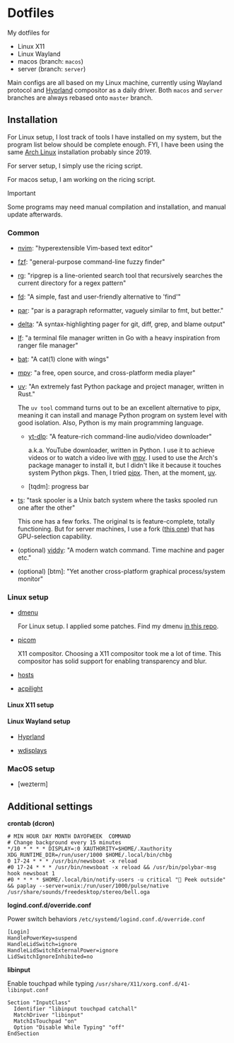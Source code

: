 # Dotfiles
My dotfiles for
* Linux X11
* Linux Wayland
* macos (branch: `macos`)
* server (branch: `server`)

Main configs are all based on my Linux machine, currently using Wayland protocol and
[Hyprland] compositor as a daily driver. Both `macos` and `server` branches are always
rebased onto `master` branch.


## Installation
For Linux setup, I lost track of tools I have installed on my system, but the program
list below should be complete enough. FYI, I have been using the same [Arch Linux]
installation probably since 2019.

For server setup, I simply use the ricing script.

For macos setup, I am working on the ricing script.

> [!IMPORTANT]
> Some programs may need manual compilation and installation, and manual update
> afterwards.

### Common
- [nvim]: "hyperextensible Vim-based text editor"

- [fzf]: "general-purpose command-line fuzzy finder"

- [rg]: "ripgrep is a line-oriented search tool that recursively searches the current directory for a regex pattern"

- [fd]: "A simple, fast and user-friendly alternative to 'find'"

- [par]: "par is a paragraph reformatter, vaguely similar to fmt, but better."

- [delta]: "A syntax-highlighting pager for git, diff, grep, and blame output"

- [lf]: "a terminal file manager written in Go with a heavy inspiration from ranger file manager"

- [bat]: "A cat(1) clone with wings"

- [mpv]: "a free, open source, and cross-platform media player"

- [uv]: "An extremely fast Python package and project manager, written in Rust."

    The `uv tool` command turns out to be an excellent alternative to pipx, meaning it
    can install and manage Python program on system level with good isolation. Also,
    Python is my main programming language.

    * [yt-dlp]: "A feature-rich command-line audio/video downloader"

        a.k.a. YouTube downloader, written in Python. I use it to achieve videos or to watch
        a video live with [mpv]. I used to use the Arch's package manager to install it, but
        I didn't like it because it touches system Python pkgs. Then, I tried [pipx]. Then, at
        the moment, [uv].

    * [tqdm]: progress bar

- [ts]: "task spooler is a Unix batch system where the tasks spooled run one after the other"

    This one has a few forks. The original ts is feature-complete, totally functioning.
    But for server machines, I use a fork ([this one](https://github.com/justanhduc/task-spooler))
    that has GPU-selection capability.

- (optional) [viddy]: "A modern watch command. Time machine and pager etc."

- (optional) [btm]: "Yet another cross-platform graphical process/system monitor"

### Linux setup
- [dmenu](https://tools.suckless.org/dmenu/)

    For Linux setup. I applied some patches. Find my dmenu [in this repo](https://github.com/sbinnee/dmenu).

- [picom](https://github.com/ibhagwan/picom)

    X11 compositor. Choosing a X11 compositor took me a lot of time. This compositor
    has solid support for enabling transparency and blur.

- [hosts](https://github.com/StevenBlack/hosts)
- [acpilight](https://gitlab.com/wavexx/acpilight)


#### Linux X11 setup

#### Linux Wayland setup
- [Hyprland]

- [wdisplays]


### MacOS setup
- [wezterm]



## Additional settings
**crontab (dcron)**
```
# MIN HOUR DAY MONTH DAYOFWEEK  COMMAND
# Change background every 15 minutes
*/10 * * * * DISPLAY=:0 XAUTHORITY=$HOME/.Xauthority XDG_RUNTIME_DIR=/run/user/1000 $HOME/.local/bin/chbg
0 17-24 * * * /usr/bin/newsboat -x reload
#0 17-24 * * * /usr/bin/newsboat -x reload && /usr/bin/polybar-msg hook newsboat 1
#0 * * * * $HOME/.local/bin/notify-users -u critical "👀 Peek outside" && paplay --server=unix:/run/user/1000/pulse/native /usr/share/sounds/freedesktop/stereo/bell.oga
```

**logind.conf.d/override.conf**

Power switch behaviors `/etc/systemd/logind.conf.d/override.conf`
```
[Login]
HandlePowerKey=suspend
HandleLidSwitch=ignore
HandleLidSwitchExternalPower=ignore
LidSwitchIgnoreInhibited=no
```

**libinput**

Enable touchpad while typing `/usr/share/X11/xorg.conf.d/41-libinput.conf`
```
Section "InputClass"
  Identifier "libinput touchpad catchall"
  MatchDriver "libinput"
  MatchIsTouchpad "on"
  Option "Disable While Typing" "off"
EndSection
```


<!-- Links -->
[Arch Linux]: https://archlinux.org/
[Hyprland]: https://hyprland.org/
[nvim]: https://neovim.io/
[fzf]: https://github.com/junegunn/fzf
[rg]: https://github.com/BurntSushi/ripgrep
[fd]: https://github.com/sharkdp/fd
[par]: http://www.nicemice.net/par/
[delta]: https://github.com/dandavison/delta
[lf]: https://github.com/gokcehan/lf
[bat]: https://github.com/sharkdp/bat
[mpv]: https://mpv.io/
[uv]: https://github.com/astral-sh/uv
[pipx]: https://github.com/pypa/pipx
[yt-dlp]: https://github.com/yt-dlp/yt-dlp
[ts]: https://viric.name/soft/ts/
[viddy]: https://github.com/sachaos/viddy
[bottom]: https://github.com/ClementTsang/bottom


[wdisplays]: https://github.com/artizirk/wdisplays
